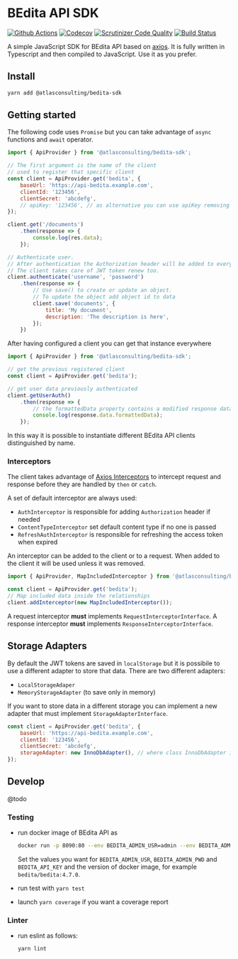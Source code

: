 # BEdita API SDK

[![Github Actions](https://github.com/atlasconsulting/bedita-sdk-js/actions/workflows/main.yml/badge.svg)](https://github.com/atlasconsulting/bedita-sdk-js/actions?query=workflow%3Amain)
[![Codecov](https://codecov.io/gh/atlasconsulting/bedita-sdk-js/branch/main/graph/badge.svg)](https://codecov.io/gh/atlasconsulting/bedita-sdk-js)
[![Scrutinizer Code Quality](https://scrutinizer-ci.com/g/atlasconsulting/bedita-sdk-js/badges/quality-score.png?b=main)](https://scrutinizer-ci.com/g/atlasconsulting/bedita-sdk-js/?branch=main)
[![Build Status](https://scrutinizer-ci.com/g/atlasconsulting/bedita-sdk-js/badges/build.png?b=main)](https://scrutinizer-ci.com/g/atlasconsulting/bedita-sdk-js/build-status/main)

A simple JavaScript SDK for BEdita API based on [axios](https://axios-http.com).
It is fully written in Typescript and then compiled to JavaScript. Use it as you prefer.

## Install

```bash
yarn add @atlasconsulting/bedita-sdk
```

## Getting started

The following code uses `Promise` but you can take advantage of `async` functions and `await` operator.

```js
import { ApiProvider } from '@atlasconsulting/bedita-sdk';

// The first argument is the name of the client
// used to register that specific client
const client = ApiProvider.get('bedita', {
    baseUrl: 'https://api-bedita.example.com',
    clientId: '123456',
    clientSecret: 'abcdefg',
    // apiKey: '123456', // as alternative you can use apiKey removing clientId and clientSecret (discouraged)
});

client.get('/documents')
    .then(response => {
        console.log(res.data);
    });

// Authenticate user.
// After authentication the Authorization header will be added to every request.
// The client takes care of JWT token renew too.
client.authenticate('username', 'password')
    .then(response => {
        // Use save() to create or update an object.
        // To update the object add object id to data
        client.save('documents', {
            title: 'My document',
            description: 'The description is here',
        });
    })
```

After having configured a client you can get that instance everywhere

```js
import { ApiProvider } from '@atlasconsulting/bedita-sdk';

// get the previous registered client
const client = ApiProvider.get('bedita');

// get user data previously authenticated
client.getUserAuth()
    .then(response => {
        // the formattedData property contains a modified response data
        console.log(response.data.formattedData);
    });
```

In this way it is possible to instantiate different BEdita API clients distinguished by name.

### Interceptors

The client takes advantage of [Axios Interceptors](https://axios-http.com/docs/interceptors) to intercept request and response before they are handled by `then` or `catch`.

A set of default interceptor are always used:

* `AuthInterceptor` is responsible for adding `Authorization` header if needed
* `ContentTypeInterceptor` set default content type if no one is passed
* `RefreshAuthInterceptor` is responsible for refreshing the access token when expired

An interceptor can be added to the client or to a request.
When added to the client it will be used unless it was removed.

```js
import { ApiProvider, MapIncludedInterceptor } from '@atlasconsulting/bedita-sdk';

const client = ApiProvider.get('bedita');
// Map included data inside the relationships
client.addInterceptor(new MapIncludedInterceptor());
```

A request interceptor **must** implements `RequestInterceptorInterface`.
A response interceptor **must** implements `ResponseInterceptorInterface`.

## Storage Adapters

By default the JWT tokens are saved in `localStorage` but it is possibile to use a different adapter
to store that data. There are two different adapters:

* `LocalStorageAdaper`
* `MemoryStorageAdapter` (to save only in memory)

If you want to store data in a different storage you can implement a new adapter that must implement `StorageAdapterInterface`.

```js
const client = ApiProvider.get('bedita', {
    baseUrl: 'https://api-bedita.example.com',
    clientId: '123456',
    clientSecret: 'abcdefg',
    storageAdapter: new InnoDbAdapter(), // where class InnoDbAdapter implements StorageAdapterInterface
});
```

## Develop

@todo

### Testing

* run docker image of BEdita API as

  ```bash
  docker run -p 8090:80 --env BEDITA_ADMIN_USR=admin --env BEDITA_ADMIN_PWD=admin --env BEDITA_API_KEY=1234567890 bedita/bedita:latest
  ```

  Set the values you want for `BEDITA_ADMIN_USR`, `BEDITA_ADMIN_PWD` and `BEDITA_API_KEY` and the version of docker image, for example `bedita/bedita:4.7.0`.

* run test with `yarn test`
* launch `yarn coverage` if you want a coverage report

### Linter

* run eslint as follows:

  ```bash
  yarn lint
  ```
